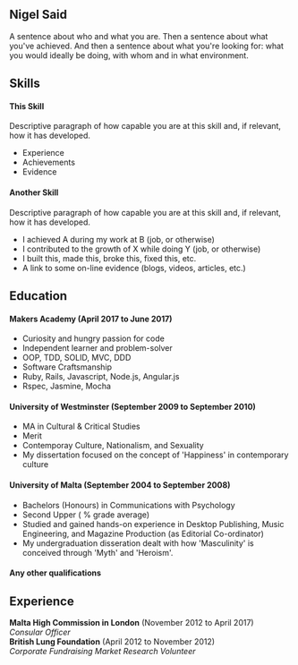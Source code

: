 ## Nigel Said

A sentence about who and what you are. Then a sentence about what you've achieved. And then a sentence about what you're looking for: what you would ideally be doing, with whom and in what environment.

## Skills

#### This Skill

Descriptive paragraph of how capable you are at this skill and, if relevant, how it has developed.

- Experience
- Achievements
- Evidence

#### Another Skill

Descriptive paragraph of how capable you are at this skill and, if relevant, how it has developed.

- I achieved A during my work at B (job, or otherwise)
- I contributed to the growth of X while doing Y (job, or otherwise)
- I built this, made this, broke this, fixed this, etc.
- A link to some on-line evidence (blogs, videos, articles, etc.)

## Education

#### Makers Academy (April 2017 to June 2017)

- Curiosity and hungry passion for code
- Independent learner and problem-solver
- OOP, TDD, SOLID, MVC, DDD
- Software Craftsmanship
- Ruby, Rails, Javascript, Node.js, Angular.js
- Rspec, Jasmine, Mocha

#### University of Westminster (September 2009 to September 2010)

- MA in Cultural & Critical Studies
- Merit
- Contemporay Culture, Nationalism, and Sexuality
- My dissertation focused on the concept of 'Happiness' in contemporary culture

#### University of Malta (September 2004 to September 2008)

- Bachelors (Honours) in Communications with Psychology
- Second Upper ( % grade average)
- Studied and gained hands-on experience in Desktop Publishing, Music Engineering, and Magazine Production (as Editorial Co-ordinator)
- My undergraduation disseration dealt with how 'Masculinity' is conceived through 'Myth' and 'Heroism'.


#### Any other qualifications

## Experience

**Malta High Commission in London** (November 2012 to April 2017)    
*Consular Officer*  
**British Lung Foundation** (April 2012 to November 2012)   
*Corporate Fundraising Market Research Volunteer*

